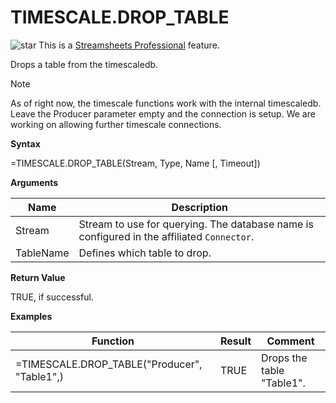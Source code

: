 # TIMESCALE.DROP\_TABLE

![star](/images/star.svg) This is a [Streamsheets
Professional](https://cedalo.com/download/) feature.

Drops a table from the timescaledb.

<div class="note">

<div class="title">

Note

</div>

As of right now, the timescale functions work with the internal
timescaledb. Leave the Producer parameter empty and the connection is
setup. We are working on allowing further timescale connections.

</div>

**Syntax**

=TIMESCALE.DROP\_TABLE(Stream, Type, Name \[, Timeout\])

**Arguments**

| Name      | Description                                                                                |
|-----------|--------------------------------------------------------------------------------------------|
| Stream    | Stream to use for querying. The database name is configured in the affiliated `Connector`. |
| TableName | Defines which table to drop.                                                               |

**Return Value**

TRUE, if successful.

**Examples**

| Function                                      | Result | Comment                   |
|-----------------------------------------------|--------|---------------------------|
| =TIMESCALE.DROP\_TABLE("Producer", "Table1",) | TRUE   | Drops the table "Table1". |
